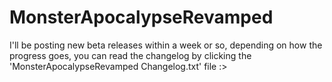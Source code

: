# MonsterApocalypseRevamped

I'll be posting new beta releases within a week or so, depending on how the progress goes, you can read the changelog  by clicking the 'MonsterApocalypseRevamped Changelog.txt' file :>
